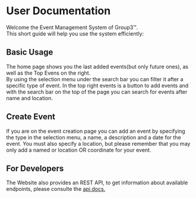 # User Documentation
Welcome the Event Management System of Group3&#8482;.  
This short guide will help you use the system efficiently:

## Basic Usage
The home page shows you the last added events(but only future ones), as well as the Top Evens on the right.  
By using the selection menu under the search bar you can filter it after a specific type of event.
In the top right events is a button to add events and with the search bar on the top of the page you can search for events after name and location.

## Create Event
If you are on the event creation page you can add an event by specifying the type in the selection menu, a name, a description and a date for the event.
You must also specify a location, but please remember that you may only add a named or location OR coordinate for your event.


## For Developers
The Website also provides an REST API, to get information about available endpoints, please consulte the [api docs.](../dev/api.md)
